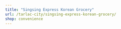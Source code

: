 ```yaml
---
title: "Singsing Express Korean Grocery"
url: /tarlac-city/singsing-express-korean-grocery/
shop: convenience
---
```

